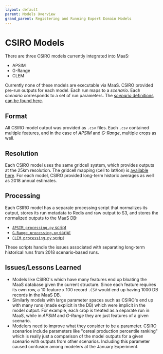 ```yaml
---
layout: default
parent: Models Overview
grand_parent: Registering and Running Expert Domain Models
---
```


# CSIRO Models

There are three CSIRO models currently integrated into MaaS:

- APSIM
- G-Range
- CLEM

Currently none of these models are executable via MaaS. CSIRO provided pre-run outputs for each model. Each run maps to a _scenario_. Each _scenario_ corresponds to a set of run parameters. The [_scenario_ definitions can be found here](https://github.com/WorldModelers/ModelService/blob/master/CSIRO-Integration/Scenarios.csv).

## Format

All CSIRO model output was provided as `.csv` files. Each `.csv` contained multiple features, and in the case of _APSIM_ and _G-Range_, multiple crops as well. 

## Resolution

Each CSIRO model uses the same gridcell system, which provides outputs at the 25km resolution. The gridcell mapping (cell to lat/lon) is [available here](https://github.com/WorldModelers/ModelService/blob/master/CSIRO-Integration/Experiment%202020-01%20-%20Gridcell%20Centre%20Points.csv). For each model, CSIRO provided long-term historic averages as well as 2018 annual estimates. 

## Processing

Each CSIRO model has a separate processing script that normalizes its output, stores its run metadata to Redis and raw output to S3, and stores the normalized outputs to the MaaS DB:

- [`APSIM_processing.py` script](https://github.com/WorldModelers/ModelService/blob/master/CSIRO-Integration/APSIM_processing.py)
- [`G-Range_processing.py` script](https://github.com/WorldModelers/ModelService/blob/master/CSIRO-Integration/G-Range_processing.py)
- [`CLEM_processing.py` script](https://github.com/WorldModelers/ModelService/blob/master/CSIRO-Integration/CLEM_processing.py)

These scripts handle the issues associated with separating long-term historical runs from 2018 scenario-based runs.

## Issues/Lessons Learned

- Models like CSIRO's which have many features end up bloating the MaaS database given the current structure. Since each feature requires its own row, a 10 feature x 100 record `.CSV` would end up having 1000 DB records in the MaaS DB. 
- Similarly models with large parameter spaces such as CSIRO's end up with many runs (made explicit in the DB) which were implicit in the model output. For example, each crop is treated as a separate run in MaaS, while in _APSIM_ and _G-Range_ they are just features of a given scenario.
- Modelers need to improve what they consider to be a parameter. CSIRO scenarios include parameters like "cereal production percentile ranking" which is really just a comparison of the model outputs for a given scenario with outputs from other scenarios. Including this parameter caused confusion among modelers at the January Experiment.